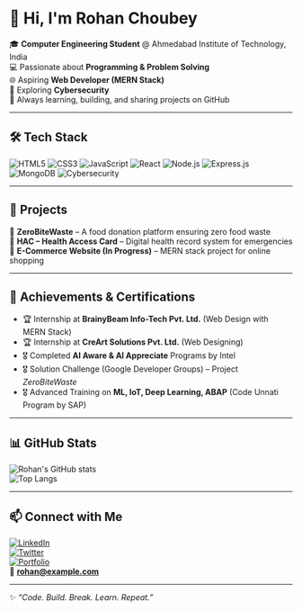 # 👋 Hi, I'm Rohan Choubey  

🎓 **Computer Engineering Student** @ Ahmedabad Institute of Technology, India  
💻 Passionate about **Programming & Problem Solving**  
🌐 Aspiring **Web Developer (MERN Stack)**  
🔐 Exploring **Cybersecurity**  
🚀 Always learning, building, and sharing projects on GitHub  

---

## 🛠️ Tech Stack  

![HTML5](https://img.shields.io/badge/HTML5-E34F26?style=for-the-badge&logo=html5&logoColor=white)  ![CSS3](https://img.shields.io/badge/CSS3-1572B6?style=for-the-badge&logo=css3&logoColor=white)  ![JavaScript](https://img.shields.io/badge/JavaScript-F7DF1E?style=for-the-badge&logo=javascript&logoColor=black)  ![React](https://img.shields.io/badge/React-20232A?style=for-the-badge&logo=react&logoColor=61DAFB)  ![Node.js](https://img.shields.io/badge/Node.js-43853D?style=for-the-badge&logo=node.js&logoColor=white)  ![Express.js](https://img.shields.io/badge/Express.js-404D59?style=for-the-badge)  ![MongoDB](https://img.shields.io/badge/MongoDB-4EA94B?style=for-the-badge&logo=mongodb&logoColor=white)  ![Cybersecurity](https://img.shields.io/badge/Cybersecurity-000000?style=for-the-badge&logo=Hack%20The%20Box&logoColor=green)  

---

## 📌 Projects  

🔹 **ZeroBiteWaste** – A food donation platform ensuring zero food waste  
🔹 **HAC – Health Access Card** – Digital health record system for emergencies  
🔹 **E-Commerce Website (In Progress)** – MERN stack project for online shopping  

---

## 🎯 Achievements & Certifications  

- 🏆 Internship at **BrainyBeam Info-Tech Pvt. Ltd.** (Web Design with MERN Stack)  
- 🏆 Internship at **CreArt Solutions Pvt. Ltd.** (Web Designing)  
- 🎖️ Completed **AI Aware & AI Appreciate** Programs by Intel  
- 🎖️ Solution Challenge (Google Developer Groups) – Project *ZeroBiteWaste*  
- 🎖️ Advanced Training on **ML, IoT, Deep Learning, ABAP** (Code Unnati Program by SAP)  

---

## 📊 GitHub Stats  

![Rohan's GitHub stats](https://github-readme-stats.vercel.app/api?username=Rohanchoubey&show_icons=true&theme=radical)  
![Top Langs](https://github-readme-stats.vercel.app/api/top-langs/?username=Rohanchoubey&layout=compact&theme=radical)  

---

## 📫 Connect with Me  

[![LinkedIn](https://img.shields.io/badge/LinkedIn-0077B5?style=for-the-badge&logo=linkedin&logoColor=white)](https://linkedin.com/in/your-profile)  
[![Twitter](https://img.shields.io/badge/Twitter-1DA1F2?style=for-the-badge&logo=twitter&logoColor=white)](https://twitter.com/your-profile)  
[![Portfolio](https://img.shields.io/badge/Portfolio-000000?style=for-the-badge&logo=firefox&logoColor=white)](https://your-portfolio-link)  
📧 **rohan@example.com**  

---

✨ *“Code. Build. Break. Learn. Repeat.”*
